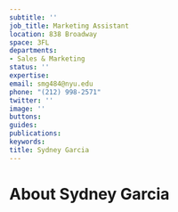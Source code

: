 ```yaml
---
subtitle: ''
job_title: Marketing Assistant
location: 838 Broadway
space: 3FL
departments:
- Sales & Marketing
status: ''
expertise: 
email: smg484@nyu.edu
phone: "(212) 998-2571"
twitter: ''
image: ''
buttons: 
guides: 
publications: 
keywords: 
title: Sydney Garcia
---
```


# About Sydney Garcia